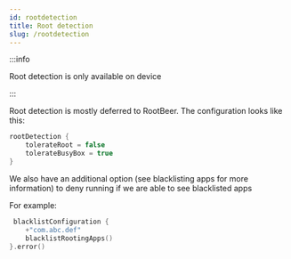 ```yaml
---
id: rootdetection 
title: Root detection 
slug: /rootdetection
---
```


:::info

Root detection is only available on device

:::

Root detection is mostly deferred to RootBeer. The configuration looks like this:

```kotlin
rootDetection {
    tolerateRoot = false
    tolerateBusyBox = true
}
```

We also have an additional option (see blacklisting apps for more information) to deny running if we are able to see
blacklisted apps

For example:

```kotlin
 blacklistConfiguration {
    +"com.abc.def"
    blacklistRootingApps()
}.error()
```
